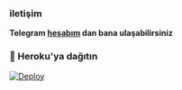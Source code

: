 ### **iletişim**

**Telegram [hesabım](https://t.me/Samilben) dan bana ulaşabilirsiniz**
### 🚀 Heroku'ya dağıtın
[![Deploy](https://www.herokucdn.com/deploy/button.svg)](https://heroku.com/deploy?template=https://github.com/Samilx01/prints)

